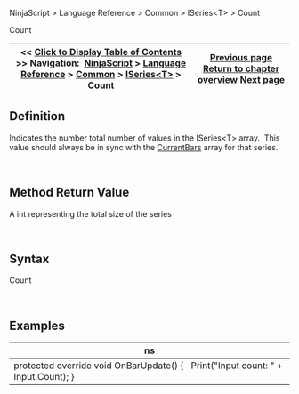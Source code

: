 ﻿


NinjaScript \> Language Reference \> Common \> ISeries\<T\> \> Count






















Count







| \<\< [Click to Display Table of Contents](iseries_count.md) \>\> **Navigation:**     [NinjaScript](ninjascript.md) \> [Language Reference](language_reference_wip.md) \> [Common](common.md) \> [ISeries\<T\>](iseriest.md) \> Count | [Previous page](iseries_volumes.md) [Return to chapter overview](iseriest.md) [Next page](getvalueat.md) |
| --- | --- |











## Definition


Indicates the number total number of values in the ISeries\<T\> array.  This value should always be in sync with the [CurrentBars](currentbars.md) array for that series.


 


## Method Return Value


A int representing the total size of the series


 


## Syntax


Count


 


## 


## Examples




| ns |
| --- |
| protected override void OnBarUpdate() {    Print("Input count: " \+ Input.Count); } |









